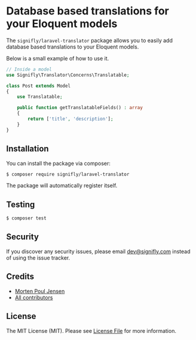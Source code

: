 # Database based translations for your Eloquent models

The `signifly/laravel-translator` package allows you to easily add database based translations to your Eloquent models.

Below is a small example of how to use it.

```php
// Inside a model
use Signifly\Translator\Concerns\Translatable;

class Post extends Model
{
    use Translatable;

    public function getTranslatableFields() : array
    {
        return ['title', 'description'];
    }
}
```

## Installation

You can install the package via composer:

```bash
$ composer require signifly/laravel-translator
```

The package will automatically register itself.

## Testing
```bash
$ composer test
```

## Security

If you discover any security issues, please email dev@signifly.com instead of using the issue tracker.

## Credits

- [Morten Poul Jensen](https://github.com/pactode)
- [All contributors](../../contributors)

## License

The MIT License (MIT). Please see [License File](LICENSE.md) for more information.

